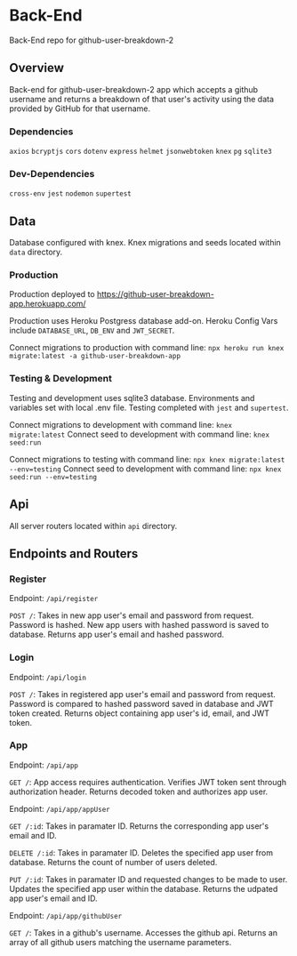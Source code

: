 # Back-End
Back-End repo for github-user-breakdown-2

## Overview

Back-end for github-user-breakdown-2 app which accepts a github username and returns a breakdown of that user's activity using the data provided by GitHub for that username.

### Dependencies 

`axios` `bcryptjs` `cors` `dotenv` `express` `helmet` `jsonwebtoken` `knex` `pg` `sqlite3`

### Dev-Dependencies 

`cross-env` `jest` `nodemon` `supertest` 

## Data

Database configured with knex. Knex migrations and seeds located within `data` directory.

### Production

Production deployed to https://github-user-breakdown-app.herokuapp.com/

Production uses Heroku Postgress database add-on. Heroku Config Vars include `DATABASE_URL`, `DB_ENV` and `JWT_SECRET`.

Connect migrations to production with command line: `npx heroku run knex migrate:latest -a github-user-breakdown-app`

### Testing & Development

Testing and development uses sqlite3 database. Environments and variables set with local .env file. Testing completed with `jest` and `supertest`.

Connect migrations to development with command line: `knex migrate:latest`
Connect seed to development with command line: `knex seed:run`

Connect migrations to testing with command line: `npx knex migrate:latest --env=testing`
Connect seed to development with command line: `npx knex seed:run --env=testing`

## Api

All server routers located within `api` directory. 

## Endpoints and Routers

### Register 

Endpoint: `/api/register`

`POST /`: Takes in new app user's email and password from request. Password is hashed. New app users with hashed password is saved to database. Returns app user's email and hashed password.

### Login

Endpoint: `/api/login`

`POST /`: Takes in registered app user's email and password from request. Password is compared to hashed password saved in database and JWT token created. Returns object containing app user's id, email, and JWT token.

### App

Endpoint: `/api/app`

`GET /`: App access requires authentication. Verifies JWT token sent through authorization header. Returns decoded token and authorizes app user.

Endpoint: `/api/app/appUser`

`GET /:id`: Takes in paramater ID. Returns the corresponding app user's email and ID.

`DELETE /:id`: Takes in paramater ID. Deletes the specified app user from database. Returns the count of number of users deleted.

`PUT /:id`: Takes in paramater ID and requested changes to be made to user. Updates the specified app user within the database. Returns the udpated app user's email and ID.

Endpoint: `/api/app/githubUser`

`GET /`: Takes in a github's username. Accesses the github api. Returns an array of all github users matching the username parameters.
